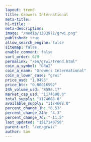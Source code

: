 ```yaml
---
layout: trend
title: Growers International
meta-title: 
h1-title: 
meta-description: 
image: "/media/1383971/grwi.png"
published: true
allow_search_engine: false
sitemap: false
enable_comment: false
sort_order: 679
permalink: "/en/grwi/trend.html"
coin_a_symbol: "GRWI"
coin_a_name: "Growers International"
coin_a_lower_case: "grwi"
price_usd: "1.9495"
price_btc: "0.00016592"
24h_volume_usd: "8598.17"
market_cap_usd: "1174608.0"
total_supply: "1174608.0"
available_supply: "1174608.0"
percent_change_1h: "0.53"
percent_change_24h: "4.3"
percent_change_7d: "-11.5"
last_updated: "1517140758"
parent-url: "/en/grwi/"
author: Sam
---
```


